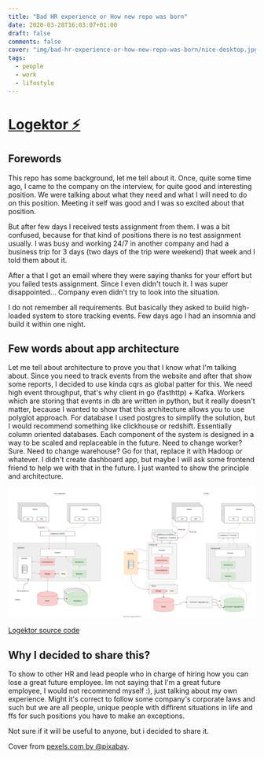 ```yaml
---
title: "Bad HR experience or How new repo was born"
date: 2020-03-28T16:03:07+01:00
draft: false
comments: false
cover: "img/bad-hr-experience-or-how-new-repo-was-born/nice-desktop.jpg"
tags:
  - people
  - work
  - lifestyle
---
```


# [Logektor ⚡️](https://github.com/lalabuy948/logektor)

## Forewords

This repo has some background, let me tell about it. Once, quite some time ago, I came to the company on the interview, for quite good and interesting position. We were talking about what they need and what I will need to do on this position. Meeting it self was good and I was so excited about that position.

But after few days I received tests assignment from them. I was a bit confused, because for that kind of positions there is no test assignment usually. I was busy and working 24/7 in another company and had a business trip for 3 days (two days of the trip were weekend) that week and I told them about it.

After a that I got an email where they were saying thanks for your effort but you failed tests assignment. Since I even didn't touch it. I was super disappointed... Company even didn't try to look into the situation.

I do not remember all requirements. But basically they asked to build high-loaded system to store tracking events. Few days ago I had an insomnia and build it within one night. 

## Few words about app architecture

Let me tell about architecture to prove you that I know what I'm talking about. Since you need to track events from the website and after that show some reports, I decided to use kinda cqrs as global patter for this. We need high event throughput, that's why client in go (fasthttp) + Kafka. Workers which are storing that events in db are written in python, but it really doesn't matter, because I wanted to show that this architecture allows you to use polyglot approach. For database I used postgres to simplify the solution, but I would recommend something like clickhouse or redshift. Essentially column oriented databases. Each component of the system is designed in a way to be scaled and replaceable in the future. Need to change worker? Sure. Need to change warehouse? Go for that, replace it with Hadoop or whatever. I didn't create dashboard app, but maybe I will ask some frontend friend to help we with that in the future. I just wanted to show the principle and architecture.

<a href="https://raw.githubusercontent.com/lalabuy948/logektor/master/github/EventTrackingSA.svg" target="_blank">
  <img src="https://raw.githubusercontent.com/lalabuy948/logektor/master/github/EventTrackingSA.svg">
</a>

[Logektor source code](https://github.com/lalabuy948/logektor)

## Why I decided to share this?

To show to other HR and lead people who in charge of hiring how you can lose a great future employee. Im not saying that I'm a great future employee, I would not recommend myself :), just talking about my own experience. Might it's correct to follow some company's corporate laws and such but we are all people, unique people with diffirent situations in life and ffs for such positions you have to make an exceptions.

Not sure if it will be useful to anyone, but i decided to share it.

Cover from [pexels.com by @pixabay](https://www.pexels.com/@pixabay).
